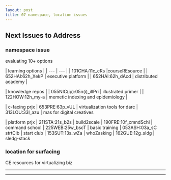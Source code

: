 ```yaml
---
layout: post
title: 07 namespace, location issues
---
```


##  Next Issues to Address  ##

### namespace issue  ###

evaluating 10+ options

| learning options | 
| --- | --- |
| 101CHA:11c_cRs |courseREsource | 
| 652HAI:62h_XekP | executive platform | 
| 652HAI:62h_dAcd | distributed academy | 

| knowledge repos | 
| 055NIC(ip):05n(i)_illPri | illustrated primer | 
| 122HOW:12h_my-a | memetic indexing and epidemiology | 

| c-facing prjx
| 653PRE:63p_vUL | virtualization tools for darc
| 313LOU:33l_azu | mas for digital creatives

| platform prjx
| 211STA:21s_b2s | build2scale
| 190FRE:10f_cmndSchl | command school
| 225WEB:25w_bscT | basic training
| 053ASH:03a_sC strtClb | start club
| 153SUT:13s_wZa | whoZasking
| 162GUE:12g_sldg | sledg-stack



### location for surfacing ###

CE resources for virtualizing biz




---
---
